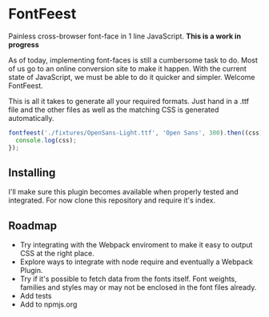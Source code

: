 FontFeest
=========

Painless cross-browser font-face in 1 line JavaScript. **This is a work in progress**

As of today, implementing font-faces is still a cumbersome task to do. Most of us go to an online conversion site to make it happen. With the current state of JavaScript, we must be able to do it quicker and simpler. Welcome FontFeest.

This is all it takes to generate all your required formats. Just hand in a .ttf file and the other files as well as the matching CSS is generated automatically.

```javascript
fontfeest('./fixtures/OpenSans-Light.ttf', 'Open Sans', 300).then((css) => {
  console.log(css);
});
```

## Installing

I'll make sure this plugin becomes available when properly tested and integrated. For now clone this repository and require it's index.

## Roadmap

* Try integrating with the Webpack enviroment to make it easy to output CSS at the right place.
* Explore ways to integrate with node require and eventually a Webpack Plugin.
* Try if it's possible to fetch data from the fonts itself. Font weights, families and styles may or may not be enclosed in the font files already.
* Add tests
* Add to npmjs.org
